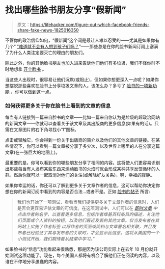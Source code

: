 # 找出哪些脸书朋友分享“假新闻”

> 原文：<https://lifehacker.com/figure-out-which-facebook-friends-share-fake-news-1825016350>

不管你的政治信仰如何，“假新闻”这个词是最让人难以忍受的——尤其是如果你有几个“ [”难道就不会有人想到孩子们吗？](https://www.youtube.com/watch?v=RybNI0KB1bg)”——那些总是在你的脸书新闻订阅上塞满了为什么人类注定要灭亡的理由的朋友们。



除此之外，你的其他脸书朋友也加入进来告诉他们他们有多垃圾，我们不怪你时不时地想拿 [开个脸书](https://vitals.lifehacker.com/facebook-makes-you-sad-so-try-using-it-less-1821341334) 。

当这些人出现时，很容易让他们沉默(或阻止)，但如果你想更深入一点呢？如果你想摆脱那些喜欢在脸书上分享垃圾文章的人，该怎么办？多亏了 [脸书的一项新功能](https://newsroom.fb.com/news/2018/04/news-feed-fyi-more-context/) ，你可以做到这一点。

### 如何获得更多关于你在脸书上看到的文章的信息

每当有人链接到一篇来自脸书的文章——比如一篇来自你认为是垃圾的超政治网站的新闻文章——你就可以查看关于该文章及其出版商的更多信息(如果有的话)。只需在文章图片的右下角寻找小“I”图标。

点击或轻触它，你会得到一份关于出版商的简介以及他们的其他文章的链接。在某些情况下，你可以看到一篇文章被分享了多少次，以及世界上哪里的人在分享这篇文章(在一张巨大的地图上)。

最重要的是，你可以看到你的哪些朋友分享了相同的内容。这将使人们更容易识别出那些每当有人发布某些东西来煽动脸书的火焰时就会形成某种共享反馈循环的人群。然后你就可以一起取消对他们的关注(或解除好友关系)。啊，幸福的寂静。

如果你幸运的话，你还可以了解到更多关于文章作者的信息，这可以帮助你决定你想在你的新闻订阅中看到的内容是否合法...或者不是。正如 [脸书的帖子](https://newsroom.fb.com/news/2018/04/news-feed-fyi-more-context/) 所言:

> 我们也开始了一项测试，看看当我们提供更多关于文章作者的信息时，人们是否会更容易评估文章的可信度。在这项测试中，人们可以在 [*即时文章*](https://newsroom.fb.com/news/2015/05/instant-articles-a-faster-reading-experience-on-facebook/) *中点击作者的名字，以查看更多信息，包括作者维基百科条目的描述，关注他们页面或个人资料的按钮，以及他们最近发表的其他文章。仅当发布者在其网站上实施了作者标签* *以将作者的页面或简档与文章署名相关联，并且发布者已经验证了其与发布者的关联时，才会显示此信息。这将从美国的一个小测试开始，我们期待着从结果中学习。”*

如果脸书的“信息”功能看起来很熟悉，那是因为该公司实际上在去年 10 月份就开始测试这项功能了。现在，每个美国人都将有机会了解他们正在阅读的内容，以及谁在不停地分享愚蠢的内容。
